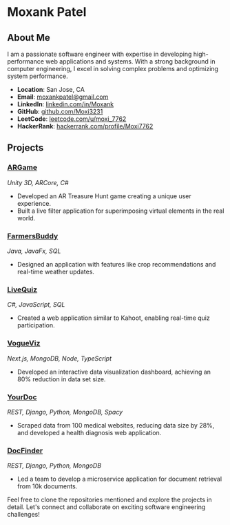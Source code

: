 # Moxank Patel


## About Me
I am a passionate software engineer with expertise in developing high-performance web applications and systems. With a strong background in computer engineering, I excel in solving complex problems and optimizing system performance.

- **Location**: San Jose, CA
- **Email**: moxankpatel@gmail.com
- **LinkedIn**: [linkedin.com/in/Moxank](https://www.linkedin.com/in/Moxank/)
- **GitHub**: [github.com/Moxi3231](https://github.com/Moxi3231)
- **LeetCode**: [leetcode.com/u/moxi_7762](https://leetcode.com/u/moxi_7762/)
- **HackerRank**: [hackerrank.com/profile/Moxi7762](https://www.hackerrank.com/profile/Moxi7762)

## Projects

### [ARGame](https://github.com/Moxi3231/ARGame)
*Unity 3D, ARCore, C#*
- Developed an AR Treasure Hunt game creating a unique user experience.
- Built a live filter application for superimposing virtual elements in the real world.

### [FarmersBuddy](https://github.com/Moxi3231/FarmerBuddy)
*Java, JavaFx, SQL*
- Designed an application with features like crop recommendations and real-time weather updates.

### [LiveQuiz](https://github.com/Moxi3231/Live_Quiz)
*C#, JavaScript, SQL*
- Created a web application similar to Kahoot, enabling real-time quiz participation.

### [VogueViz](https://github.com/Moxi3231/SenseFashion)
*Next.js, MongoDB, Node, TypeScript*
- Developed an interactive data visualization dashboard, achieving an 80% reduction in data set size.

### [YourDoc](https://github.com/Moxi3231/Your_Doc)
*REST, Django, Python, MongoDB, Spacy*
- Scraped data from 100 medical websites, reducing data size by 28%, and developed a health diagnosis web application.

### [DocFinder](https://github.com/KashyapTamakuwala/Cmpe-297-LSH-Project)
*REST, Django, Python, MongoDB*
- Led a team to develop a microservice application for document retrieval from 10k documents.


Feel free to clone the repositories mentioned and explore the projects in detail. Let's connect and collaborate on exciting software engineering challenges!

